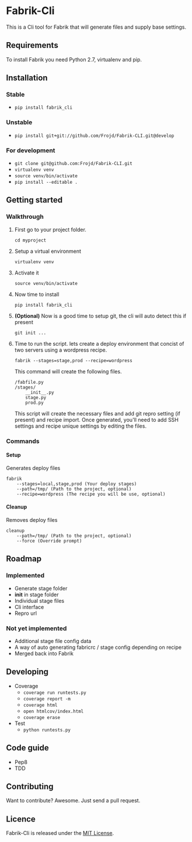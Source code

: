 # Fabrik-Cli
This is a Cli tool for Fabrik that will generate files and supply base settings.

## Requirements
To install Fabrik you need Python 2.7, virtualenv and pip.

## Installation

### Stable
- `pip install fabrik_cli`

### Unstable
- `pip install git+git://github.com/Frojd/Fabrik-CLI.git@develop`

### For development
- `git clone git@github.com:Frojd/Fabrik-CLI.git`
- `virtualenv venv`
- `source venv/bin/activate`
- `pip install --editable .`

## Getting started

### Walkthrough

1. First go to your project folder.

	`cd myproject`
	
2. Setup a virtual environment
	
	`virtualenv venv`
	
3. Activate it

	`source venv/bin/activate`
	
4. Now time to install

	`pip install fabrik_cli`
	
5. **(Optional)** Now is a good time to setup git, the cli will auto detect this if present

	`git init ...`
	
6. Time to run the script. lets create a deploy environment that concist of two servers using a wordpress recipe.

	`fabrik --stages=stage,prod --recipe=wordpress`
	
	This command will create the following files.
	
	```
	/fabfile.py
	/stages/
		__init__.py
		stage.py
		prod.py
	```
	
	This script will create the necessary files and add git repro setting (if present) and recipe import. Once generated, you'll need to add SSH settings and recipe unique settings by editing the files.


	
### Commands

#### Setup

Generates deploy files

```
fabrik
    --stages=local,stage,prod (Your deploy stages)
    --path=/tmp/ (Path to the project, optional)
    --recipe=wordpress (The recipe you will be use, optional)
```

#### Cleanup

Removes deploy files

```
cleanup
    --path=/tmp/ (Path to the project, optional)
    --force (Override prompt)
```


## Roadmap

### Implemented
- Generate stage folder
- __init__ in stage folder
- Individual stage files
- Cli interface
- Repro url

### Not yet implemented
- Additional stage file config data
- A way of auto generating fabricrc / stage config depending on recipe
- Merged back into Fabrik


## Developing
- Coverage
	- `coverage run runtests.py`
	- `coverage report -m`
	- `coverage html`
	- `open htmlcov/index.html`
	- `coverage erase`
- Test
	- `python runtests.py`

## Code guide
- Pep8
- TDD

## Contributing
Want to contribute? Awesome. Just send a pull request.

## Licence
Fabrik-Cli is released under the [MIT License](http://www.opensource.org/licenses/MIT).

